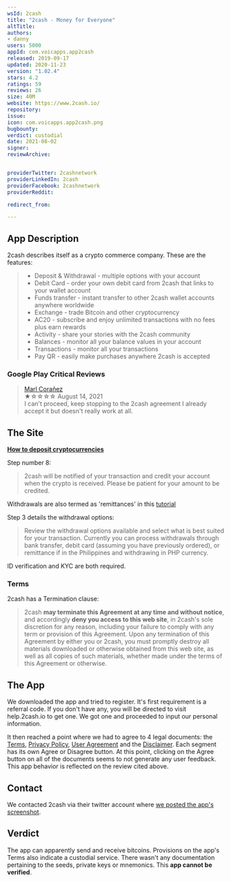 ```yaml
---
wsId: 2cash
title: "2cash - Money for Everyone"
altTitle: 
authors:
- danny
users: 5000
appId: com.voicapps.app2cash
released: 2019-09-17
updated: 2020-11-23
version: "1.02.4"
stars: 4.2
ratings: 59
reviews: 26
size: 40M
website: https://www.2cash.io/
repository: 
issue: 
icon: com.voicapps.app2cash.png
bugbounty: 
verdict: custodial
date: 2021-08-02
signer: 
reviewArchive:


providerTwitter: 2cashnetwork
providerLinkedIn: 2cash
providerFacebook: 2cashnetwork
providerReddit: 

redirect_from:

---
```



## App Description

2cash describes itself as a crypto commerce company. These are the features:

> - Deposit & Withdrawal - multiple options with your account
> - Debit Card - order your own debit card from 2cash that links to your wallet account
> - Funds transfer - instant transfer to other 2cash wallet accounts anywhere worldwide
> - Exchange - trade Bitcoin and other cryptocurrency
> - AC20 - subscribe and enjoy unlimited transactions with no fees plus earn rewards
> - Activity - share your stories with the 2cash community
> - Balances - monitor all your balance values in your account
> - Transactions - monitor all your transactions
> - Pay QR - easily make purchases anywhere 2cash is accepted

### Google Play Critical Reviews

> [Marl Corañez](https://play.google.com/store/apps/details?id=com.voicapps.app2cash&reviewId=gp%3AAOqpTOFvMYOUHqCscSzxQtsxnOdDij0DeQ2H3OhmofG-1yAK2Cg8M6NmUStbUK29fs_qFtnWrUyWge8yxqvog7Q)<br>
  ★☆☆☆☆ August 14, 2021 <br>
       I can't proceed, keep stopping to the 2cash agreement I already accept it but doesn't really work at all.

## The Site

**[How to deposit cryptocurrencies](https://help.2cash.io/deposit-crypto)**

Step number 8:

> 2cash will be notified of your transaction and credit your account when the crypto is received. Please be patient for your amount to be credited.

Withdrawals are also termed as 'remittances' in this [tutorial](https://help.2cash.io/withdrawal)

Step 3 details the withdrawal options:

> Review the withdrawal options available and select what is best suited for your transaction. Currently you can process withdrawals through bank transfer, debit card (assuming you have previously ordered), or remittance if in the Philippines and withdrawing in PHP currency.

ID verification and KYC are both required.

### Terms 

2cash has a Termination clause:

> 2cash **may terminate this Agreement at any time and without notice**, and accordingly **deny you access to this web site**, in 2cash's sole discretion for any reason, including your failure to comply with any term or provision of this Agreement. Upon any termination of this Agreement by either you or 2cash, you must promptly destroy all materials downloaded or otherwise obtained from this web site, as well as all copies of such materials, whether made under the terms of this Agreement or otherwise.

## The App

We downloaded the app and tried to register. It's first requirement is a referral code. If you don't have any, you will be directed to visit help.2cash.io to get one. We got one and proceeded to input our personal information.

It then reached a point where we had to agree to 4 legal documents: the [Terms](https://agree.2cash.io/terms), [Privacy Policy](https://agree.2cash.io/privacy), [User Agreement](https://agree.2cash.io/agreement) and the [Disclaimer](https://agree.2cash.io/disclaimer). Each segment has its own Agree or Disagree button. At this point, clicking on the Agree button on all of the documents seems to not generate any user feedback. This app behavior is reflected on the review cited above.

## Contact

We contacted 2cash via their twitter account where [we posted the app's screenshot](https://twitter.com/BitcoinWalletz/status/1453278201455816706).

## Verdict

The app can apparently send and receive bitcoins. Provisions on the app's Terms also indicate a custodial service. There wasn't any documentation pertaining to the seeds, private keys or mnemonics. This **app cannot be verified**.  
